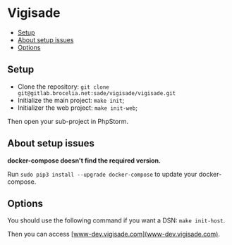 # Vigisade

* [Setup](#setup)
* [About setup issues](#about-setup-issues)
* [Options](#options)


## Setup

* Clone the repository: `git clone git@gitlab.brocelia.net:sade/vigisade/vigisade.git`
* Initialize the main project: `make init`;
* Initializer the web project: `make init-web`;

Then open your sub-project in PhpStorm.


## About setup issues

__docker-compose doesn't find the required version.__

Run `sudo pip3 install --upgrade docker-compose` to update your docker-compose.


## Options

You should use the following command if you want a DSN: `make init-host`.

Then you can access [www-dev.vigisade.com](www-dev.vigisade.com).


